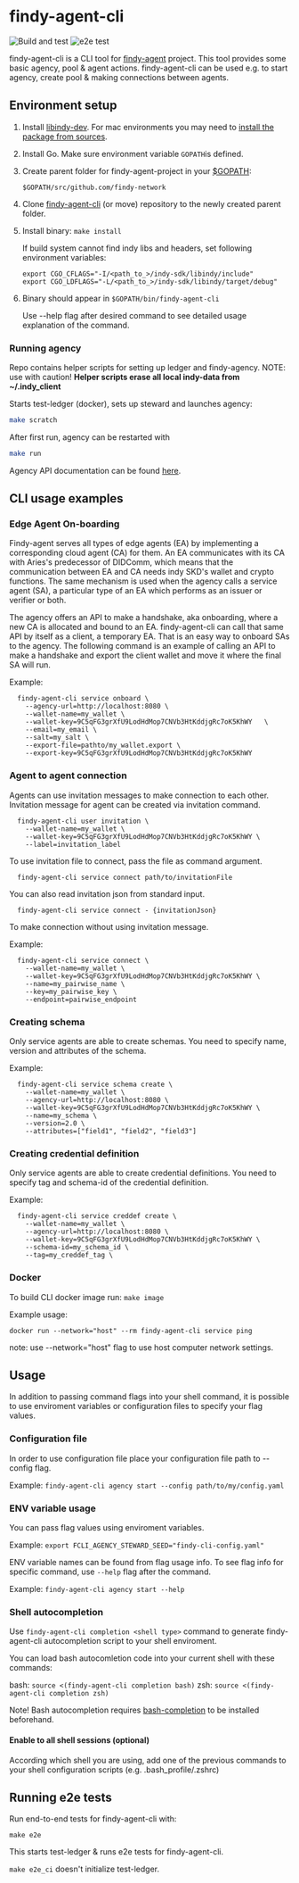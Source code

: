 # findy-agent-cli

![Build and test](https://github.com/findy-network/findy-agent-cli/workflows/Build%20and%20test/badge.svg) ![e2e test](https://github.com/findy-network/findy-agent-cli/workflows/e2e%20test/badge.svg)


findy-agent-cli is a CLI tool for [findy-agent](https://github.com/findy-network/findy-agent) project. This tool provides some basic agency, pool & agent actions. findy-agent-cli can be used e.g. to start agency, create pool & making connections between agents.

## Environment setup

1. Install [libindy-dev](https://github.com/hyperledger/indy-sdk/#installing-the-sdk). For mac environments you may need to [install the package from sources](https://github.com/findy-network/findy-issuer-api#1-indy-sdk).
2. Install Go. Make sure environment variable `GOPATH`is defined.
3. Create parent folder for findy-agent-project in your [\$GOPATH](https://github.com/golang/go/wiki/SettingGOPATH):

   ```
   $GOPATH/src/github.com/findy-network
   ```

4. Clone [findy-agent-cli](https://github.com/findy-network/findy-agent-cli) (or move) repository to the newly created parent folder.

5. Install binary: `make install`

   If build system cannot find indy libs and headers, set following environment
   variables:

   ```
   export CGO_CFLAGS="-I/<path_to_>/indy-sdk/libindy/include"
   export CGO_LDFLAGS="-L/<path_to_>/indy-sdk/libindy/target/debug"
   ```

6. Binary should appear in `$GOPATH/bin/findy-agent-cli`

   Use --help flag after desired command to see detailed usage explanation of the command.

### Running agency

Repo contains helper scripts for setting up ledger and findy-agency. NOTE: use with caution! **Helper scripts erase all local indy-data from ~/.indy_client**

Starts test-ledger (docker), sets up steward and launches agency:

```bash
make scratch
```

After first run, agency can be restarted with

```bash
make run
```

Agency API documentation can be found [here](https://github.com/findy-network/findy-agent-api).

## CLI usage examples

### Edge Agent On-boarding

Findy-agent serves all types of edge agents (EA) by implementing a corresponding
cloud agent (CA) for them. An EA communicates with its CA with Aries's
predecessor of DIDComm, which means that the communication between EA and CA
needs indy SKD's wallet and crypto functions. The same mechanism is used when
the agency calls a service agent (SA), a particular type of an EA which performs
as an issuer or verifier or both.

The agency offers an API to make a handshake, aka onboarding, where a new CA is
allocated and bound to an EA. findy-agent-cli can call that same API by itself as a
client, a temporary EA. That is an easy way to onboard SAs to the agency. The
following command is an example of calling an API to make a handshake and export
the client wallet and move it where the final SA will run.

Example:
```
  findy-agent-cli service onboard \
    --agency-url=http://localhost:8080 \
    --wallet-name=my_wallet \
	--wallet-key=9C5qFG3grXfU9LodHdMop7CNVb3HtKddjgRc7oK5KhWY	\
	--email=my_email \
	--salt=my_salt \
    --export-file=pathto/my_wallet.export \
    --export-key=9C5qFG3grXfU9LodHdMop7CNVb3HtKddjgRc7oK5KhWY
```

### Agent to agent connection

Agents can use invitation messages to make connection to each other. Invitation message for agent can be created via invitation command.

```
  findy-agent-cli user invitation \
	--wallet-name=my_wallet \
	--wallet-key=9C5qFG3grXfU9LodHdMop7CNVb3HtKddjgRc7oK5KhWY \
	--label=invitation_label
```

To use invitation file to connect, pass the file as command argument.

```
  findy-agent-cli service connect path/to/invitationFile
```

You can also read invitation json from standard input.

```
  findy-agent-cli service connect - {invitationJson}
```

To make connection without using invitation message.

Example:
```
  findy-agent-cli service connect \
    --wallet-name=my_wallet \
	--wallet-key=9C5qFG3grXfU9LodHdMop7CNVb3HtKddjgRc7oK5KhWY \
	--name=my_pairwise_name \
	--key=my_pairwise_key \
	--endpoint=pairwise_endpoint
```

### Creating schema

Only service agents are able to create schemas. You need to specify name, version and attributes of the schema.

Example:
```
  findy-agent-cli service schema create \
    --wallet-name=my_wallet \
    --agency-url=http://localhost:8080 \
    --wallet-key=9C5qFG3grXfU9LodHdMop7CNVb3HtKddjgRc7oK5KhWY \
    --name=my_schema \
    --version=2.0 \
    --attributes=["field1", "field2", "field3"]
```

### Creating credential definition

Only service agents are able to create credential definitions. You need to specify tag and schema-id of the credential definition.

Example:
```
  findy-agent-cli service creddef create \
    --wallet-name=my_wallet \
    --agency-url=http://localhost:8080 \
    --wallet-key=9C5qFG3grXfU9LodHdMop7CNVb3HtKddjgRc7oK5KhWY \
    --schema-id=my_schema_id \
    --tag=my_creddef_tag \
```

### Docker

To build CLI docker image run: `make image`

Example usage:

`docker run --network="host" --rm findy-agent-cli service ping`

note: use --network="host" flag to use host computer network settings.

## Usage

In addition to passing command flags into your shell command, it is possible to use enviroment variables or configuration files to specify your flag values.

### Configuration file

In order to use configuration file place your configuration file path to --config flag.

Example: `findy-agent-cli agency start --config path/to/my/config.yaml`

### ENV variable usage

You can pass flag values using enviroment variables.

Example: `export FCLI_AGENCY_STEWARD_SEED="findy-cli-config.yaml"`

ENV variable names can be found from flag usage info. To see flag info for specific command, use `--help` flag after the command.

Example: `findy-agent-cli agency start --help`

### Shell autocompletion

Use `findy-agent-cli completion <shell type>` command to generate findy-agent-cli autocompletion script to your shell enviroment.

You can load bash autocomletion code into your current shell with these commands:

bash: `source <(findy-agent-cli completion bash)`
zsh: `source <(findy-agent-cli completion zsh)`

Note! Bash autocompletion requires [bash-completion](https://github.com/scop/bash-completion) to be installed beforehand.

#### Enable to all shell sessions (optional)

According which shell you are using, add one of the previous commands to your shell configuration scripts (e.g. .bash_profile/.zshrc)

## Running e2e tests

Run end-to-end tests for findy-agent-cli with:

```
make e2e
```
This starts test-ledger & runs e2e tests for findy-agent-cli.

`make e2e_ci` doesn't initialize test-ledger.

